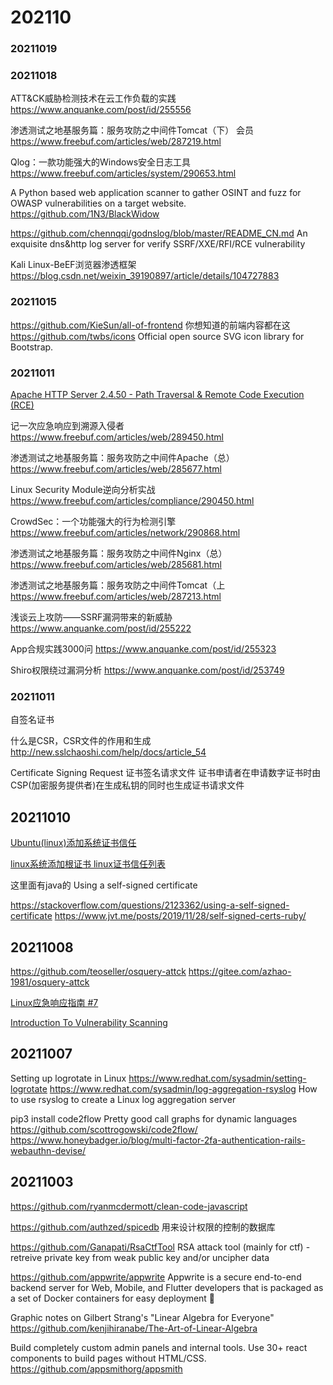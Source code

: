 # 202110

### 20211019


### 20211018

ATT&CK威胁检测技术在云工作负载的实践
https://www.anquanke.com/post/id/255556

渗透测试之地基服务篇：服务攻防之中间件Tomcat（下） 会员
https://www.freebuf.com/articles/web/287219.html

Qlog：一款功能强大的Windows安全日志工具
https://www.freebuf.com/articles/system/290653.html

A Python based web application scanner to gather OSINT and fuzz for OWASP vulnerabilities on a target website.
https://github.com/1N3/BlackWidow

https://github.com/chennqqi/godnslog/blob/master/README_CN.md
An exquisite dns&http log server for verify SSRF/XXE/RFI/RCE vulnerability

Kali Linux-BeEF浏览器渗透框架
https://blog.csdn.net/weixin_39190897/article/details/104727883

### 20211015
https://github.com/KieSun/all-of-frontend
你想知道的前端内容都在这
https://github.com/twbs/icons
Official open source SVG icon library for Bootstrap.

### 20211011

[Apache HTTP Server 2.4.50 - Path Traversal & Remote Code Execution (RCE)](https://www.exploit-db.com/exploits/50406)

记一次应急响应到溯源入侵者
https://www.freebuf.com/articles/web/289450.html

渗透测试之地基服务篇：服务攻防之中间件Apache（总） 
https://www.freebuf.com/articles/web/285677.html

Linux Security Module逆向分析实战
https://www.freebuf.com/articles/compliance/290450.html

CrowdSec：一个功能强大的行为检测引擎
https://www.freebuf.com/articles/network/290868.html

渗透测试之地基服务篇：服务攻防之中间件Nginx（总）
https://www.freebuf.com/articles/web/285681.html

渗透测试之地基服务篇：服务攻防之中间件Tomcat（上
https://www.freebuf.com/articles/web/287213.html

浅谈云上攻防——SSRF漏洞带来的新威胁
https://www.anquanke.com/post/id/255222

App合规实践3000问
https://www.anquanke.com/post/id/255323

Shiro权限绕过漏洞分析
https://www.anquanke.com/post/id/253749

### 20211011

自签名证书

什么是CSR，CSR文件的作用和生成 http://new.sslchaoshi.com/help/docs/article_54

 Certificate Signing Request 证书签名请求文件
 证书申请者在申请数字证书时由CSP(加密服务提供者)在生成私钥的同时也生成证书请求文件

## 20211010

[Ubuntu(linux)添加系统证书信任](https://blog.csdn.net/chushoutaizhong/article/details/82178511)

[linux系统添加根证书 linux证书信任列表](https://blog.csdn.net/dlgdlg_2008/article/details/71242816)

这里面有java的
Using a self-signed certificate

https://stackoverflow.com/questions/2123362/using-a-self-signed-certificate
https://www.jvt.me/posts/2019/11/28/self-signed-certs-ruby/

## 20211008

https://github.com/teoseller/osquery-attck
https://gitee.com/azhao-1981/osquery-attck

[Linux应急响应指南 #7](https://github.com/AI0TSec/blog/issues/7)

[Introduction To Vulnerability Scanning](https://www.youtube.com/watch?v=fG7HhqEJbTs&list=RDCMUC0ZTPkdxlAKf-V33tqXwi3Q&start_radio=1)

## 20211007

Setting up logrotate in Linux
https://www.redhat.com/sysadmin/setting-logrotate
https://www.redhat.com/sysadmin/log-aggregation-rsyslog
How to use rsyslog to create a Linux log aggregation server

pip3 install code2flow
Pretty good call graphs for dynamic languages
https://github.com/scottrogowski/code2flow/
https://www.honeybadger.io/blog/multi-factor-2fa-authentication-rails-webauthn-devise/
## 20211003

https://github.com/ryanmcdermott/clean-code-javascript

https://github.com/authzed/spicedb
用来设计权限的控制的数据库

https://github.com/Ganapati/RsaCtfTool
RSA attack tool (mainly for ctf) - retreive private key from weak public key and/or uncipher data

https://github.com/appwrite/appwrite
Appwrite is a secure end-to-end backend server for Web, Mobile, and Flutter developers that is packaged as a set of Docker containers for easy deployment 🚀

Graphic notes on Gilbert Strang's "Linear Algebra for Everyone"
https://github.com/kenjihiranabe/The-Art-of-Linear-Algebra

Build completely custom admin panels and internal tools. Use 30+ react components to build pages without HTML/CSS.
https://github.com/appsmithorg/appsmith

